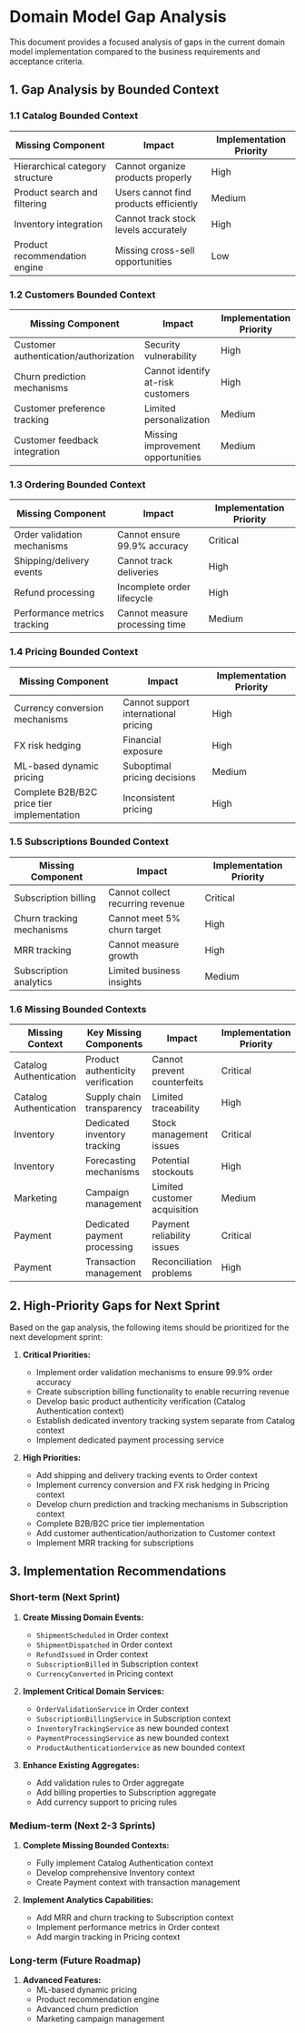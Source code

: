# Domain Model Gap Analysis

This document provides a focused analysis of gaps in the current domain model implementation compared to the business requirements and acceptance criteria.

## 1. Gap Analysis by Bounded Context

### 1.1 Catalog Bounded Context

| Missing Component | Impact | Implementation Priority |
|------------------|--------|------------------------|
| Hierarchical category structure | Cannot organize products properly | High |
| Product search and filtering | Users cannot find products efficiently | Medium |
| Inventory integration | Cannot track stock levels accurately | High |
| Product recommendation engine | Missing cross-sell opportunities | Low |

### 1.2 Customers Bounded Context

| Missing Component | Impact | Implementation Priority |
|------------------|--------|------------------------|
| Customer authentication/authorization | Security vulnerability | High |
| Churn prediction mechanisms | Cannot identify at-risk customers | High |
| Customer preference tracking | Limited personalization | Medium |
| Customer feedback integration | Missing improvement opportunities | Medium |

### 1.3 Ordering Bounded Context

| Missing Component | Impact | Implementation Priority |
|------------------|--------|------------------------|
| Order validation mechanisms | Cannot ensure 99.9% accuracy | Critical |
| Shipping/delivery events | Cannot track deliveries | High |
| Refund processing | Incomplete order lifecycle | High |
| Performance metrics tracking | Cannot measure processing time | Medium |

### 1.4 Pricing Bounded Context

| Missing Component | Impact | Implementation Priority |
|------------------|--------|------------------------|
| Currency conversion mechanisms | Cannot support international pricing | High |
| FX risk hedging | Financial exposure | High |
| ML-based dynamic pricing | Suboptimal pricing decisions | Medium |
| Complete B2B/B2C price tier implementation | Inconsistent pricing | High |

### 1.5 Subscriptions Bounded Context

| Missing Component | Impact | Implementation Priority |
|------------------|--------|------------------------|
| Subscription billing | Cannot collect recurring revenue | Critical |
| Churn tracking mechanisms | Cannot meet 5% churn target | High |
| MRR tracking | Cannot measure growth | High |
| Subscription analytics | Limited business insights | Medium |

### 1.6 Missing Bounded Contexts

| Missing Context | Key Missing Components | Impact | Implementation Priority |
|----------------|------------------------|--------|------------------------|
| Catalog Authentication | Product authenticity verification | Cannot prevent counterfeits | Critical |
| Catalog Authentication | Supply chain transparency | Limited traceability | High |
| Inventory | Dedicated inventory tracking | Stock management issues | Critical |
| Inventory | Forecasting mechanisms | Potential stockouts | High |
| Marketing | Campaign management | Limited customer acquisition | Medium |
| Payment | Dedicated payment processing | Payment reliability issues | Critical |
| Payment | Transaction management | Reconciliation problems | High |

## 2. High-Priority Gaps for Next Sprint

Based on the gap analysis, the following items should be prioritized for the next development sprint:

1. **Critical Priorities:**
   - Implement order validation mechanisms to ensure 99.9% order accuracy
   - Create subscription billing functionality to enable recurring revenue
   - Develop basic product authenticity verification (Catalog Authentication context)
   - Establish dedicated inventory tracking system separate from Catalog context
   - Implement dedicated payment processing service

2. **High Priorities:**
   - Add shipping and delivery tracking events to Order context
   - Implement currency conversion and FX risk hedging in Pricing context
   - Develop churn prediction and tracking mechanisms in Subscription context
   - Complete B2B/B2C price tier implementation
   - Add customer authentication/authorization to Customer context
   - Implement MRR tracking for subscriptions

## 3. Implementation Recommendations

### Short-term (Next Sprint)

1. **Create Missing Domain Events:**
   - `ShipmentScheduled` in Order context
   - `ShipmentDispatched` in Order context
   - `RefundIssued` in Order context
   - `SubscriptionBilled` in Subscription context
   - `CurrencyConverted` in Pricing context

2. **Implement Critical Domain Services:**
   - `OrderValidationService` in Order context
   - `SubscriptionBillingService` in Subscription context
   - `InventoryTrackingService` as new bounded context
   - `PaymentProcessingService` as new bounded context
   - `ProductAuthenticationService` as new bounded context

3. **Enhance Existing Aggregates:**
   - Add validation rules to Order aggregate
   - Add billing properties to Subscription aggregate
   - Add currency support to pricing rules

### Medium-term (Next 2-3 Sprints)

1. **Complete Missing Bounded Contexts:**
   - Fully implement Catalog Authentication context
   - Develop comprehensive Inventory context
   - Create Payment context with transaction management

2. **Implement Analytics Capabilities:**
   - Add MRR and churn tracking to Subscription context
   - Implement performance metrics in Order context
   - Add margin tracking in Pricing context

### Long-term (Future Roadmap)

1. **Advanced Features:**
   - ML-based dynamic pricing
   - Product recommendation engine
   - Advanced churn prediction
   - Marketing campaign management
